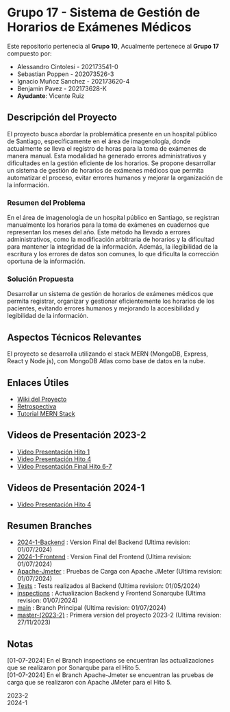 # Grupo 17 - Sistema de Gestión de Horarios de Exámenes Médicos

Este repositorio pertenecia al **Grupo 10**, Acualmente pertenece al **Grupo 17** compuesto por:

* Alessandro Cintolesi - 202173541-0
* Sebastian Poppen - 202073526-3
* Ignacio Muñoz Sanchez - 202173620-4
* Benjamin Pavez - 202173628-K
* **Ayudante**: Vicente Ruiz

## Descripción del Proyecto
El proyecto busca abordar la problemática presente en un hospital público de Santiago, específicamente en el área de imagenología, donde actualmente se lleva el registro de horas para la toma de exámenes de manera manual. Esta modalidad ha generado errores administrativos y dificultades en la gestión eficiente de los horarios. Se propone desarrollar un sistema de gestión de horarios de exámenes médicos que permita automatizar el proceso, evitar errores humanos y mejorar la organización de la información.

### Resumen del Problema
En el área de imagenología de un hospital público en Santiago, se registran manualmente los horarios para la toma de exámenes en cuadernos que representan los meses del año. Este método ha llevado a errores administrativos, como la modificación arbitraria de horarios y la dificultad para mantener la integridad de la información. Además, la ilegibilidad de la escritura y los errores de datos son comunes, lo que dificulta la corrección oportuna de la información.

### Solución Propuesta
Desarrollar un sistema de gestión de horarios de exámenes médicos que permita registrar, organizar y gestionar eficientemente los horarios de los pacientes, evitando errores humanos y mejorando la accesibilidad y legibilidad de la información.

## Aspectos Técnicos Relevantes
El proyecto se desarrolla utilizando el stack MERN (MongoDB, Express, React y Node.js), con MongoDB Atlas como base de datos en la nube.

## Enlaces Útiles
* [Wiki del Proyecto](https://github.com/Zurickata/INF236-2023-2-GRUPO-10/wiki)
* [Retrospectiva](https://github.com/Zurickata/INF236-2023-2-GRUPO-10/wiki) 
* [Tutorial MERN Stack](https://www.mongodb.com/languages/mern-stack-tutorial)

## Videos de Presentación 2023-2
* [Video Presentación Hito 1](https://youtu.be/CUvjCkt1K8s)
* [Video Presentación Hito 4](https://youtu.be/cvHO4355uLU)
* [Video Presentación Final Hito 6-7](https://youtu.be/YYfvixyrhjg)

## Videos de Presentación 2024-1
* [Video Presentación Hito 4](https://youtu.be/UFCdwwdbFp0)

## Resumen Branches
* [2024-1-Backend](https://github.com/IBM-S/INF225-2024-1-GRUPO-17/tree/2024-1-Backend) : Version Final del Backend (Ultima revision: 01/07/2024)
* [2024-1-Frontend](https://github.com/IBM-S/INF225-2024-1-GRUPO-17/tree/2024-1-Frontend) : Version Final del Frontend (Ultima revision: 01/07/2024)
* [Apache-Jmeter](https://github.com/IBM-S/INF225-2024-1-GRUPO-17/tree/Apache-Jmeter) : Pruebas de Carga con Apache JMeter (Ultima revision: 01/07/2024)
* [Tests](https://github.com/IBM-S/INF225-2024-1-GRUPO-17/tree/Tests) : Tests realizados al Backend (Ultima revision: 01/05/2024)
* [inspections](https://github.com/IBM-S/INF225-2024-1-GRUPO-17/tree/inspections) : Actualizacion Backend y Frontend Sonarqube (Ultima revision: 01/07/2024)
* [main](https://github.com/IBM-S/INF225-2024-1-GRUPO-17/tree/main) : Branch Principal (Ultima revision: 01/07/2024)
* [master-(2023-2)](https://github.com/IBM-S/INF225-2024-1-GRUPO-17/tree/master-(2023-2)) : Primera version del proyecto 2023-2 (Ultima revision: 27/11/2023)
  
## Notas
[01-07-2024] En el Branch inspections se encuentran las actualizaciones que se realizaron por Sonarqube para el Hito 5.  
[01-07-2024] En el Branch Apache-Jmeter se encuentran las pruebas de carga que se realizaron con Apache JMeter para el Hito 5.

2023-2  
2024-1
